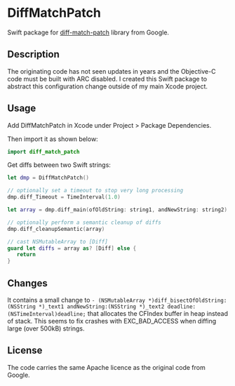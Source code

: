 # DiffMatchPatch

Swift package for [diff-match-patch](https://github.com/google/diff-match-patch) library from Google.

## Description

The originating code has not seen updates in years and the Objective-C code must be built with ARC disabled. I created this Swift package to abstract this configuration change outside of my main Xcode project.

## Usage

Add DiffMatchPatch in Xcode under Project > Package Dependencies.

Then import it as shown below:

```swift
import diff_match_patch
```

Get diffs between two Swift strings:

```swift
let dmp = DiffMatchPatch()

// optionally set a timeout to stop very long processing
dmp.diff_Timeout = TimeInterval(1.0)

let array = dmp.diff_main(ofOldString: string1, andNewString: string2)

// optionally perform a semantic cleanup of diffs
dmp.diff_cleanupSemantic(array)

// cast NSMutableArray to [Diff]
guard let diffs = array as? [Diff] else {
   return
}
```

## Changes

It contains a small change to `- (NSMutableArray *)diff_bisectOfOldString:(NSString *)_text1 andNewString:(NSString *)_text2 deadline:(NSTimeInterval)deadline;` that allocates the CFIndex buffer in heap instead of stack. This seems to fix crashes with EXC_BAD_ACCESS when diffing large (over 500kB) strings.

## License

The code carries the same Apache licence as the original code from Google.
